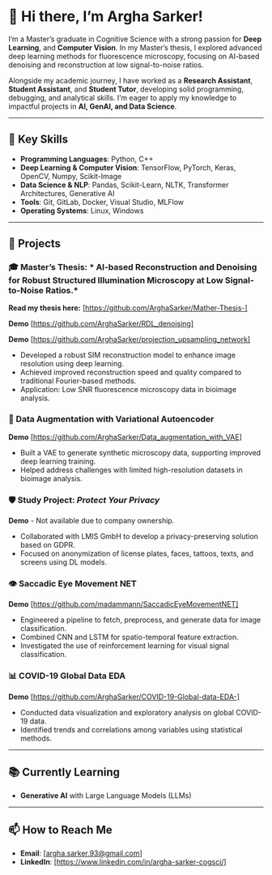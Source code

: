 # 👋 Hi there, I’m Argha Sarker!

I’m a Master’s graduate in Cognitive Science with a strong passion for **Deep Learning**, and **Computer Vision**. In my Master’s thesis, I explored advanced deep learning methods for fluorescence microscopy, focusing on AI-based denoising and reconstruction at low signal-to-noise ratios.

Alongside my academic journey, I have worked as a **Research Assistant**, **Student Assistant**, and **Student Tutor**, developing solid programming, debugging, and analytical skills. I’m eager to apply my knowledge to impactful projects in **AI, GenAI, and Data Science**.

---

## 🧠 Key Skills

- **Programming Languages**: Python, C++
- **Deep Learning & Computer Vision**: TensorFlow, PyTorch, Keras, OpenCV, Numpy, Scikit-Image  
- **Data Science & NLP**: Pandas, Scikit-Learn, NLTK, Transformer Architectures, Generative AI  
- **Tools**: Git, GitLab, Docker, Visual Studio, MLFlow  
- **Operating Systems**: Linux, Windows

---

## 🚀 Projects

### 🎓 Master’s Thesis: * AI-based Reconstruction and Denoising for Robust Structured Illumination Microscopy at Low Signal-to-Noise Ratios.*

**Read my thesis here:** [https://github.com/ArghaSarker/Mather-Thesis-]

**Demo** [https://github.com/ArghaSarker/RDL_denoising]

**Demo** [https://github.com/ArghaSarker/projection_upsampling_network]


- Developed a robust SIM reconstruction model to enhance image resolution using deep learning.  
- Achieved improved reconstruction speed and quality compared to traditional Fourier-based methods.  
- Application: Low SNR fluorescence microscopy data in bioimage analysis.

### 🔬 Data Augmentation with Variational Autoencoder
**Demo** [https://github.com/ArghaSarker/Data_augmentation_with_VAE]
- Built a VAE to generate synthetic microscopy data, supporting improved deep learning training.  
- Helped address challenges with limited high-resolution datasets in bioimage analysis.

### 🛡️ Study Project: *Protect Your Privacy*
**Demo** -  Not available due to company ownership. 
- Collaborated with LMIS GmbH to develop a privacy-preserving solution based on GDPR.  
- Focused on anonymization of license plates, faces, tattoos, texts, and screens using DL models.

### 👁️ Saccadic Eye Movement NET
**Demo** [https://github.com/madammann/SaccadicEyeMovementNET]
- Engineered a pipeline to fetch, preprocess, and generate data for image classification.  
- Combined CNN and LSTM for spatio-temporal feature extraction.  
- Investigated the use of reinforcement learning for visual signal classification.

### 📊 COVID-19 Global Data EDA
**Demo** [https://github.com/ArghaSarker/COVID-19-Global-data-EDA-]
- Conducted data visualization and exploratory analysis on global COVID-19 data.  
- Identified trends and correlations among variables using statistical methods.

---

## 📚 Currently Learning
- **Generative AI** with Large Language Models (LLMs)

---

## 📫 How to Reach Me
- **Email**: [argha.sarker.93@gmail.com]
- **LinkedIn**: [https://www.linkedin.com/in/argha-sarker-cogsci/]


